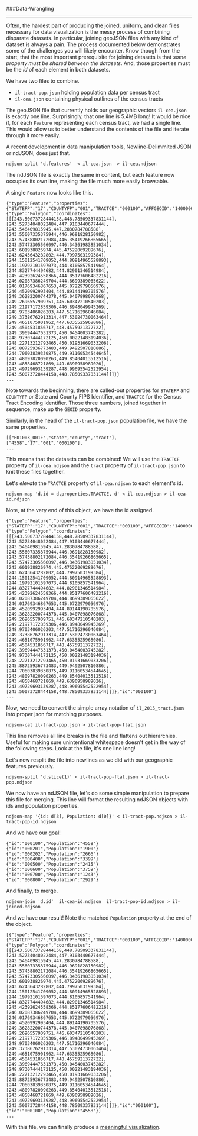 ###Data-Wrangling

-----

Often, the hardest part of producing the joined, uniform, and clean files necessary for data visualization is the messy process of combining disparate datasets. In particular, joining geoJSON files with any kind of dataset is always a pain. The process documented below demonstrates some of the challenges you will likely encounter. Know though from the start, that the most important prerequisite for joining datasets is that *some property must be shared between the datasets*. And, those properties must be the *id* of each element in both datasets.

We have two files to combine.

- `il-tract-pop.json` holding population data per census tract
- `il-cea.json` containing physical outlines of the census tracts

The geoJSON file that currently holds our geographic vectors `il-cea.json` is exactly one line. Surprisingly, that one line is 5.4MB long! It would be nice if, for each `Feature` representing each census tract, we had a single line. This would allow us to better understand the contents of the file and iterate through it more easily.

A recent development in data manipulation tools, Newline-Delimmited JSON or ndJSON, does just that.

```
ndjson-split 'd.features'  < il-cea.json  > il-cea.ndjson 
```

The ndJSON file is exactly the same in content, but each feature now occupies its own line, making the file much more easily browsable.

A single `Feature` now looks like this.

```
{"type":"Feature","properties":{"STATEFP":"17","COUNTYFP":"001","TRACTCE":"000100","AFFGEOID":"1400000US17001000100","GEOID":"17001000100","NAME":"1","LSAD":"CT","ALAND":12937184,"AWATER":22042},"geometry":{"type":"Polygon","coordinates":[[[243.50073728444158,448.78509337831144],[243.52734048022484,447.9103440677444],[243.546409815945,447.2830784788588],[243.55607335375944,446.9691828150982],[243.57438802172084,446.35419266865665],[243.57473305566097,446.34361983851034],[243.601938826974,445.47522069289676],[243.6243643282802,444.7997503199384],[244.15012541709052,444.80914965528893],[244.19792101597073,444.8105857541964],[244.8327744494682,444.82901346514984],[245.42392624558366,444.85177606482216],[246.02087386249704,444.8699389065622],[246.01769346867653,445.0722979056976],[246.4520992993404,444.89144190705576],[249.36282200744378,445.0407898076868],[249.2696557909751,446.60347210540203],[249.21977172859306,446.8948049945269],[248.9703406026203,447.51716296046084],[249.37386762913314,447.53024730063464],[249.4651075901962,447.6335525968086],[249.4504531856717,448.4575921372722],[249.39694447631373,450.0454003745282],[248.97307444172125,450.00221483194036],[248.22713212793465,450.01931669033206],[245.88725936773483,449.9492507810886],[244.70603839330875,449.91160534544645],[243.48097820090263,449.85404013512516],[243.4858468721869,449.6390958989026],[243.49729693139287,448.99695542522954],[243.50073728444158,448.78509337831144]]]}}
...
```

Note towards the beginning, there are called-out properties for `STATEFP` and `COUNTYFP` or State and County FIPS Identifier, and `TRACTCE` for the Census Tract Encoding Identifier. Those three numbers, joined together in sequence, make up the `GEOID` property.

Similarly, in the head of the `il-tract-pop.json` population file, we have the same properties.

```
[["B01003_001E","state","county","tract"],
["4558","17","001","000100"],
...
```

This means that the datasets can be combined! We will use the `TRACTCE` property of `il-cea.ndjson` and the `tract` property of `il-tract-pop.json` to knit these files together.

Let's *elevate* the `TRACTCE` property of `il-cea.ndjson` to each element's id.

```
ndjson-map 'd.id = d.properties.TRACTCE, d' < il-cea.ndjson > il-cea-id.ndjson
```

Note, at the very end of this object, we have the id assigned.

```
{"type":"Feature","properties":{"STATEFP":"17","COUNTYFP":"001","TRACTCE":"000100","AFFGEOID":"1400000US17001000100","GEOID":"17001000100","NAME":"1","LSAD":"CT","ALAND":12937184,"AWATER":22042},"geometry":{"type":"Polygon","coordinates":[[[243.50073728444158,448.78509337831144],[243.52734048022484,447.9103440677444],[243.546409815945,447.2830784788588],[243.55607335375944,446.9691828150982],[243.57438802172084,446.35419266865665],[243.57473305566097,446.34361983851034],[243.601938826974,445.47522069289676],[243.6243643282802,444.7997503199384],[244.15012541709052,444.80914965528893],[244.19792101597073,444.8105857541964],[244.8327744494682,444.82901346514984],[245.42392624558366,444.85177606482216],[246.02087386249704,444.8699389065622],[246.01769346867653,445.0722979056976],[246.4520992993404,444.89144190705576],[249.36282200744378,445.0407898076868],[249.2696557909751,446.60347210540203],[249.21977172859306,446.8948049945269],[248.9703406026203,447.51716296046084],[249.37386762913314,447.53024730063464],[249.4651075901962,447.6335525968086],[249.4504531856717,448.4575921372722],[249.39694447631373,450.0454003745282],[248.97307444172125,450.00221483194036],[248.22713212793465,450.01931669033206],[245.88725936773483,449.9492507810886],[244.70603839330875,449.91160534544645],[243.48097820090263,449.85404013512516],[243.4858468721869,449.6390958989026],[243.49729693139287,448.99695542522954],[243.50073728444158,448.78509337831144]]]},"id":"000100"}
...
```

Now, we need to convert the simple array notation of `il_2015_tract.json` into proper json for matching purposes.

```
ndjson-cat il-tract-pop.json > il-tract-pop-flat.json
```

This line removes all line breaks in the file and flattens out hierarchies. Useful for making sure unintentional whitespace doesn't get in the way of the following steps. Look at the file, it's one line long!

Let's now resplit the file into newlines as we did with our geographic features previously.

```
ndjson-split 'd.slice(1)' < il-tract-pop-flat.json > il-tract-pop.ndjson
```

We now have an ndJSON file, let's do some simple manipulation to prepare this file for merging. This line will format the resulting ndJSON objects with ids and population properties.

```
ndjson-map '{id: d[3], Population: d[0]}' < il-tract-pop.ndjson > il-tract-pop-id.ndjson
```

And we have our goal!

```
{"id":"000100","Population":"4558"}
{"id":"000201","Population":"1900"}
{"id":"000202","Population":"2666"}
{"id":"000400","Population":"3399"}
{"id":"000500","Population":"2415"}
{"id":"000600","Population":"3759"}
{"id":"000700","Population":"1243"}
{"id":"000800","Population":"2929"}
```

And finally, to merge.

```
ndjson-join 'd.id'  il-cea-id.ndjson  il-tract-pop-id.ndjson > il-joined.ndjson
```

And we have our result! Note the matched `Population` property at the end of the object.

```
[{"type":"Feature","properties":{"STATEFP":"17","COUNTYFP":"001","TRACTCE":"000100","AFFGEOID":"1400000US17001000100","GEOID":"17001000100","NAME":"1","LSAD":"CT","ALAND":12937184,"AWATER":22042},"geometry":{"type":"Polygon","coordinates":[[[243.50073728444158,448.78509337831144],[243.52734048022484,447.9103440677444],[243.546409815945,447.2830784788588],[243.55607335375944,446.9691828150982],[243.57438802172084,446.35419266865665],[243.57473305566097,446.34361983851034],[243.601938826974,445.47522069289676],[243.6243643282802,444.7997503199384],[244.15012541709052,444.80914965528893],[244.19792101597073,444.8105857541964],[244.8327744494682,444.82901346514984],[245.42392624558366,444.85177606482216],[246.02087386249704,444.8699389065622],[246.01769346867653,445.0722979056976],[246.4520992993404,444.89144190705576],[249.36282200744378,445.0407898076868],[249.2696557909751,446.60347210540203],[249.21977172859306,446.8948049945269],[248.9703406026203,447.51716296046084],[249.37386762913314,447.53024730063464],[249.4651075901962,447.6335525968086],[249.4504531856717,448.4575921372722],[249.39694447631373,450.0454003745282],[248.97307444172125,450.00221483194036],[248.22713212793465,450.01931669033206],[245.88725936773483,449.9492507810886],[244.70603839330875,449.91160534544645],[243.48097820090263,449.85404013512516],[243.4858468721869,449.6390958989026],[243.49729693139287,448.99695542522954],[243.50073728444158,448.78509337831144]]]},"id":"000100"},{"id":"000100","Population":"4558"}]
...
```

With this file, we can finally produce a [meaningful visualization](visualization.md).
